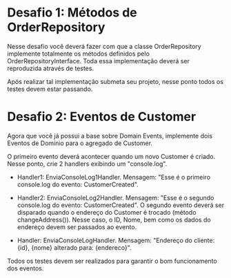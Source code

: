 # Desafio 1: Métodos de OrderRepository

Nesse desafio você deverá fazer com que a classe OrderRepository implemente totalmente os métodos definidos pelo OrderRepositoryInterface. Toda essa implementação deverá ser reproduzida através de testes.

Após realizar tal implementação submeta seu projeto, nesse ponto todos os testes devem estar passando.

# Desafio 2: Eventos de Customer

Agora que você já possui a base sobre Domain Events, implemente dois Eventos de Domínio para o agregado de Customer.

O primeiro evento deverá acontecer quando um novo Customer é criado. Nesse ponto, crie 2 handlers exibindo um "console.log". 

- Handler1: EnviaConsoleLog1Handler. Mensagem: "Esse é o primeiro console.log do evento: CustomerCreated".

- Handler2: EnviaConsoleLog2Handler. Mensagem: "Esse é o segundo console.log do evento: CustomerCreated". 
O segundo evento deverá ser disparado quando o endereço do Customer é trocado (método changeAddress()). Nesse caso, o ID, Nome, bem como os dados do endereço devem ser passados ao evento.

- Handler: EnviaConsoleLogHandler. Mensagem: "Endereço do cliente: {id}, {nome} alterado para: {endereco}".


Todos os testes devem ser realizados para garantir o bom funcionamento dos eventos.